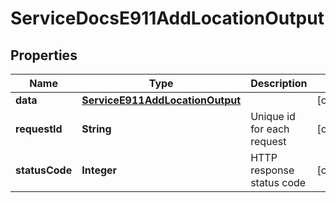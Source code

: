 

# ServiceDocsE911AddLocationOutput

## Properties

Name | Type | Description | Notes
------------ | ------------- | ------------- | -------------
**data** | [**ServiceE911AddLocationOutput**](ServiceE911AddLocationOutput.md) |  |  [optional]
**requestId** | **String** | Unique id for each request |  [optional]
**statusCode** | **Integer** | HTTP response status code |  [optional]




